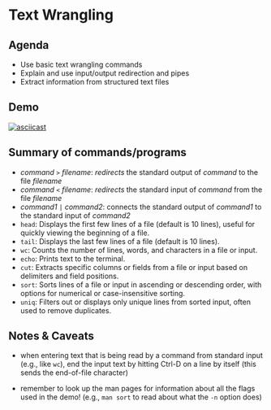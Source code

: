 # Text Wrangling

## Agenda

- Use basic text wrangling commands
- Explain and use input/output redirection and pipes
- Extract information from structured text files

## Demo

[![asciicast](https://asciinema.org/a/699846.svg)](https://asciinema.org/a/699846)

## Summary of commands/programs

- _command_ `>` _filename_: _redirects_ the standard output of _command_ to the
  file _filename_
- _command_ `<` _filename_: _redirects_ the standard input of _command_ from the
  file _filename_
- _command1_ `|` _command2_: connects the standard output of _command1_ to the
  standard input of _command2_
- `head`: Displays the first few lines of a file (default is 10 lines), useful
  for quickly viewing the beginning of a file.
- `tail`: Displays the last few lines of a file (default is 10 lines).
- `wc`: Counts the number of lines, words, and characters in a file or input.
- `echo`: Prints text to the terminal.
- `cut`: Extracts specific columns or fields from a file or input based on
  delimiters and field positions.
- `sort`: Sorts lines of a file or input in ascending or descending order, with
  options for numerical or case-insensitive sorting.
- `uniq`: Filters out or displays only unique lines from sorted input, often
  used to remove duplicates.

## Notes & Caveats

- when entering text that is being read by a command from standard input (e.g.,
  like `wc`), end the input text by hitting Ctrl-D on a line by itself (this
  sends the end-of-file character)

- remember to look up the man pages for information about all the flags used in
  the demo! (e.g., `man sort` to read about what the `-n` option does)
